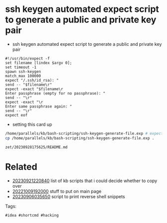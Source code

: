 # ssh keygen automated expect script to generate a public and private key pair

- ssh keygen automated expect script to generate a public and private key pair
```expect
#!/usr/bin/expect -f
set filename [lindex $argv 0];
set timeout -1
spawn ssh-keygen
match_max 100000
expect "/.ssh/id_rsa): "
send -- "$filename\r"
expect -exact "$filename\r
Enter passphrase (empty for no passphrase): "
send -- "\r"
expect -exact "\r
Enter same passphrase again: "
send -- "\r"
expect eof
```

- setting this card up
```bash
/home/parallels/kb/bash-scripting/ssh-keygen-generate-file.exp # expect script to generate ssh key by filename
cp /home/parallels/kb/bash-scripting/ssh-keygen-generate-file.exp .
```

` zet/20230928175625/README.md `

# Related

- [20230921220840](/zet/20230921220840/README.md) list of kb scripts that i could decide whether to copy over
- [20221009192000](/zet/20221009192000/README.md) stuff to put on main page
- [20230906035650](/zet/20230906035650/README.md) script to print reverse shell snippets

Tags:

    #idea #shortcmd #hacking
